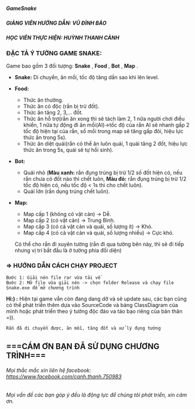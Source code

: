 ##### GameSnake
##### GIẢNG VIÊN HƯỚNG DẪN: VŨ ĐÌNH BẢO
##### HỌC VIÊN THỰC HIỆN: HUỲNH THANH CẢNH

### ĐẶC TẢ Ý TƯỞNG GAME SNAKE:
   Game bao gồm 3 đối tượng: **Snake** , **Food** , **Bot** , **Map** .
   - **Snake:** Di chuyển, ăn mồi, tốc độ tăng dần sao khi lên level.
   - **Food:** 
      - Thức ăn thường.
      - Thức ăn có độc (rắn bị trừ đốt).
      - Thức ăn tăng 2, 3,... đốt.
      - Thức ăn hỗ trợ(rắn ăn xong thì sẽ tách làm 2, 1 nữa người chơi điều khiển, 1 nữa tự động
				đi ăn mồi(AI)->tốc độ của rắn AI sẽ nhanh gấp 2 tốc độ hiện tại của rắn, 
				số mồi trong map sẽ tăng gấp đôi, hiệu lực thức ăn trong 5s).
      - Thức ăn diệt quái(rắn có thể ăn luôn quái, 1 quái tăng 2 đốt, hiệu lực thức ăn trong 5s,
				quái sẽ tự hồi sinh).
   - **Bot:** 
      - Quái nhỏ (**Màu xanh:** rắn đụng trúng bị trừ 1/2 số đốt hiện có, nếu rắn chưa có đốt nào thì
        chết luôn, **Màu đỏ:** rắn đụng trúng bị trừ 1/2 tốc độ hiện có, nếu tốc độ < 1s thì cho
        chết luôn).
      - Quái lớn (rắn dụng trúng chết luôn).
   - **Map:**
      - Map cấp 1 (không có vật cản) -> Dễ.
      - Map cấp 2 (có vật cản) -> Trung Bình.
      - Map cấp 3 (có cả vật cản và quái, số lượng ít) -> Khó.
      - Map cấp 4 (có cả vật cản và quái, số lượng nhiều) -> Cực khó.
      
      Có thể cho rắn đi xuyên tường (rắn đi qua tường bên này, thì sẽ đi tiếp nhưng vị trí bắt
		  đầu là ở tường phía đối diện)

### => HƯỚNG DẪN CÁCH CHẠY PROJECT
	Bước 1: Giải nén file rar vừa tải về
	Bước 2: Mở file vừa giải nén -> chọn folder Release và chạy file Snake.exe để mở chương trình
  
**Hi:) :** Hiện tại game vẫn còn đang dang dỡ và sẽ update sau, các bạn cũng có thể phát triển thêm dựa
vào SourceCode và bảng ClassDiagram của mình hoặc phát triển theo ý tưởng độc đáo va táo bạo riêng của
bản thân =)).

`Rắn đã di chuyển được, ăn mồi, tăng đốt và xử lý đụng tường`

## ===CÁM ƠN BẠN ĐÃ SỬ DỤNG CHƯƠNG TRÌNH===
###### Mọi thắc mắc xin liên hệ facebook: https://www.facebook.com/canh.thanh.750983
###### Mọi vấn đề các bạn góp ý đều là động lực để chúng tôi phát triển, xin cảm ơn.
